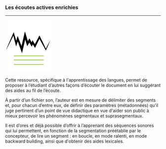 ### Les écoutes actives enrichies
---

![](images/ressources/Pack1_color1_innova_media_resource.png)

Cette ressource, spécifique à l'apprentissage des langues, permet de proposer à l’étudiant d’autres façons d’écouter le document en lui suggérant des aides au fil de l’écoute.

  À partir d’un fichier son, l’auteur est en mesure de délimiter des segments et, pour chacun d’entre eux, de définir des paramètres (métadonnées) qu’il juge pertinent d’un point de vue didactique en vue d'aider son public à mieux percevoir les phénomènes segmentaux et suprasegmentaux. 

Il est d’ores et déjà possible d’offrir à l’apprenant des séquences sonores qui lui permettent, en fonction de la segmentation préétablie par le concepteur, de lire un segment : en boucle, en mode ralenti, en mode backward building, ainsi que d'obtenir des aides lexicales.